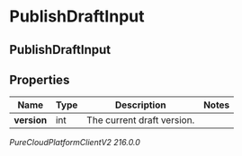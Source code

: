 # PublishDraftInput

## PublishDraftInput

## Properties

|Name | Type | Description | Notes|
|------------ | ------------- | ------------- | -------------|
| **version** | int | The current draft version. | |



_PureCloudPlatformClientV2 216.0.0_
